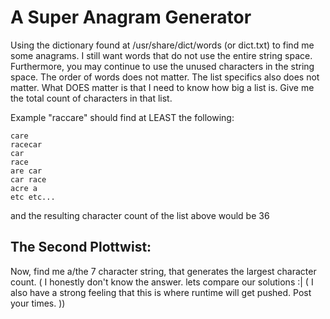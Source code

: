 # A Super Anagram Generator
Using the dictionary found at /usr/share/dict/words (or dict.txt) to find me some anagrams. I still want words that do not use the entire string space. Furthermore, you may continue to use the unused characters in the string space. The order of words does not matter. The list specifics also does not matter. What DOES matter is that I need to know how big a list is. Give me the total count of characters in that list.

Example "raccare" should find at LEAST the following:
```
care
racecar
car
race
are car
car race
acre a
etc etc...
```
and the resulting character count of the list above would be 36

## The Second Plottwist:
Now, find me a/the 7 character string, that generates the largest character count. ( I honestly don't know the answer. lets compare our solutions :| ( I also have a strong feeling that this is where runtime will get pushed. Post your times. ))

